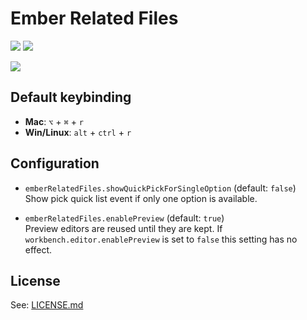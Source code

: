 # Ember Related Files

[![](https://travis-ci.org/josa42/vscode-ember-related-files.svg?branch=master)](https://travis-ci.org/josa42/vscode-ember-related-files)
[![](https://ci.appveyor.com/api/projects/status/github/josa42/vscode-ember-related-files?svg=true&branch=master)](https://ci.appveyor.com/project/josa42/vscode-ember-related-files)

![](https://rawgithub.com/josa42/vscode-ember-related-files/master/docs/assets/screenrecording.gif)

## Default keybinding

- **Mac**: <kbd>`⌥`</kbd> + <kbd>`⌘`</kbd> + <kbd>`r`</kbd>
- **Win/Linux**: <kbd>`alt`</kbd> + <kbd>`ctrl`</kbd> + <kbd>`r`</kbd>

## Configuration

- `emberRelatedFiles.showQuickPickForSingleOption` (default: `false`)  
  Show pick quick list event if only one option is available.

- `emberRelatedFiles.enablePreview` (default: `true`)  
  Preview editors are reused until they are kept. If
  `workbench.editor.enablePreview` is set to `false` this setting has no effect.

## License

See: [LICENSE.md](https://github.com/josa42/vscode-markdown-table-formatter/blob/master/LICENSE.md)
